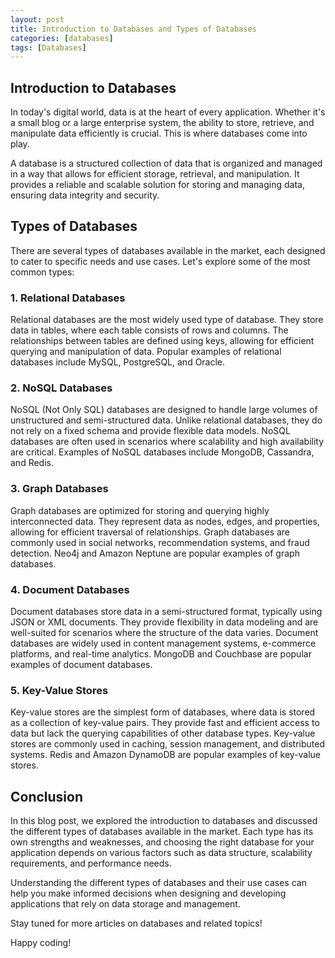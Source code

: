 ```yaml
---
layout: post
title: Introduction to Databases and Types of Databases
categories: [databases]
tags: [Databases]
---
```


## Introduction to Databases

In today's digital world, data is at the heart of every application. Whether it's a small blog or a large enterprise system, the ability to store, retrieve, and manipulate data efficiently is crucial. This is where databases come into play.

A database is a structured collection of data that is organized and managed in a way that allows for efficient storage, retrieval, and manipulation. It provides a reliable and scalable solution for storing and managing data, ensuring data integrity and security.

## Types of Databases

There are several types of databases available in the market, each designed to cater to specific needs and use cases. Let's explore some of the most common types:

### 1. Relational Databases

Relational databases are the most widely used type of database. They store data in tables, where each table consists of rows and columns. The relationships between tables are defined using keys, allowing for efficient querying and manipulation of data. Popular examples of relational databases include MySQL, PostgreSQL, and Oracle.

### 2. NoSQL Databases

NoSQL (Not Only SQL) databases are designed to handle large volumes of unstructured and semi-structured data. Unlike relational databases, they do not rely on a fixed schema and provide flexible data models. NoSQL databases are often used in scenarios where scalability and high availability are critical. Examples of NoSQL databases include MongoDB, Cassandra, and Redis.

### 3. Graph Databases

Graph databases are optimized for storing and querying highly interconnected data. They represent data as nodes, edges, and properties, allowing for efficient traversal of relationships. Graph databases are commonly used in social networks, recommendation systems, and fraud detection. Neo4j and Amazon Neptune are popular examples of graph databases.

### 4. Document Databases

Document databases store data in a semi-structured format, typically using JSON or XML documents. They provide flexibility in data modeling and are well-suited for scenarios where the structure of the data varies. Document databases are widely used in content management systems, e-commerce platforms, and real-time analytics. MongoDB and Couchbase are popular examples of document databases.

### 5. Key-Value Stores

Key-value stores are the simplest form of databases, where data is stored as a collection of key-value pairs. They provide fast and efficient access to data but lack the querying capabilities of other database types. Key-value stores are commonly used in caching, session management, and distributed systems. Redis and Amazon DynamoDB are popular examples of key-value stores.

## Conclusion

In this blog post, we explored the introduction to databases and discussed the different types of databases available in the market. Each type has its own strengths and weaknesses, and choosing the right database for your application depends on various factors such as data structure, scalability requirements, and performance needs.

Understanding the different types of databases and their use cases can help you make informed decisions when designing and developing applications that rely on data storage and management.

Stay tuned for more articles on databases and related topics!

Happy coding!